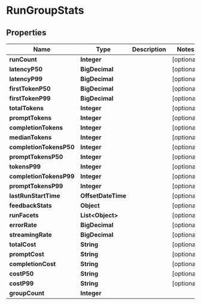 

# RunGroupStats


## Properties

| Name | Type | Description | Notes |
|------------ | ------------- | ------------- | -------------|
|**runCount** | **Integer** |  |  [optional] |
|**latencyP50** | **BigDecimal** |  |  [optional] |
|**latencyP99** | **BigDecimal** |  |  [optional] |
|**firstTokenP50** | **BigDecimal** |  |  [optional] |
|**firstTokenP99** | **BigDecimal** |  |  [optional] |
|**totalTokens** | **Integer** |  |  [optional] |
|**promptTokens** | **Integer** |  |  [optional] |
|**completionTokens** | **Integer** |  |  [optional] |
|**medianTokens** | **Integer** |  |  [optional] |
|**completionTokensP50** | **Integer** |  |  [optional] |
|**promptTokensP50** | **Integer** |  |  [optional] |
|**tokensP99** | **Integer** |  |  [optional] |
|**completionTokensP99** | **Integer** |  |  [optional] |
|**promptTokensP99** | **Integer** |  |  [optional] |
|**lastRunStartTime** | **OffsetDateTime** |  |  [optional] |
|**feedbackStats** | **Object** |  |  [optional] |
|**runFacets** | **List&lt;Object&gt;** |  |  [optional] |
|**errorRate** | **BigDecimal** |  |  [optional] |
|**streamingRate** | **BigDecimal** |  |  [optional] |
|**totalCost** | **String** |  |  [optional] |
|**promptCost** | **String** |  |  [optional] |
|**completionCost** | **String** |  |  [optional] |
|**costP50** | **String** |  |  [optional] |
|**costP99** | **String** |  |  [optional] |
|**groupCount** | **Integer** |  |  |



